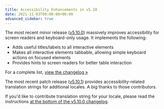 ```yaml
---
title: Accessibility Enhancements in v5.10
date: 2021-11-03T00:00:00+00:00
advanced_sidebar: true
---
```


The most recent minor release ([v5.10.0][v5.10.0]) massively improves accessibility for screen
readers and keyboard-only usage. It implements the following:

- Adds useful titles/labels to all interactive elements
- Makes all interactive elements tabbable, allowing simple keyboard actions on focused elements
- Provides hints to screen readers for better table interaction

For a complete list, [view the changelog &raquo;][v5.10.0]

The most recent patch release ([v5.10.1][v5.10.1]) provides accessibility-related translation
strings for additional locales. A big thanks to those contributors.

If you'd like to contribute translation string for your locale, please read the instructions
[at the bottom of the v5.10.0 changelog][v5.10.0].

[v5.10.0]: https://github.com/fullcalendar/fullcalendar/releases/tag/v5.10.0
[v5.10.1]: https://github.com/fullcalendar/fullcalendar/releases/tag/v5.10.1
